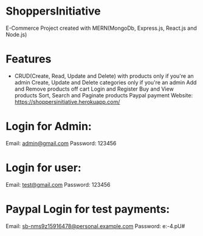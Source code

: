 # ShoppersInitiative
E-Commerce Project created with MERN(MongoDb, Express.js, React.js and Node.js)

# Features
- CRUD(Create, Read, Update and Delete) with products only if you're an admin
Create, Update and Delete categories only if you're an admin
Add and Remove products off cart
Login and Register
Buy and View products
Sort, Search and Paginate products
Paypal payment
Website: https://shoppersinitiative.herokuapp.com/

# Login for Admin: 
Email: admin@gmail.com 
Password: 123456

# Login for user: 
Email: test@gmail.com 
Password: 123456

# Paypal Login for test payments: 
Email: sb-nms9z15916478@personal.example.com 
Password: e:-4.pU#


